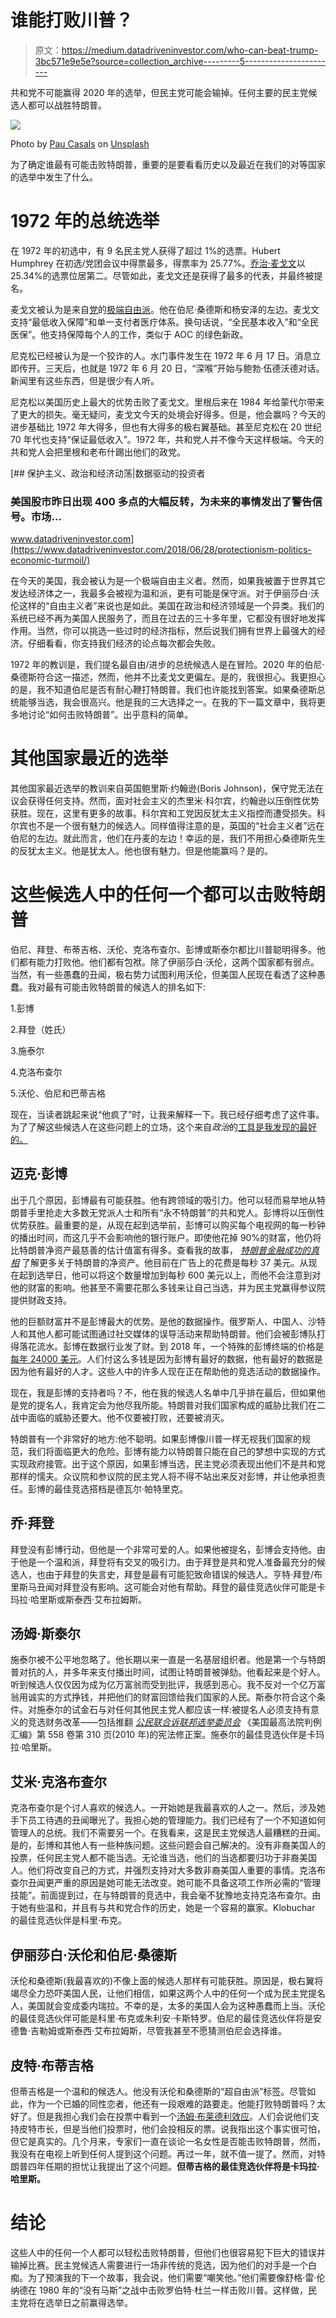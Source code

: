 # 谁能打败川普？

> 原文：<https://medium.datadriveninvestor.com/who-can-beat-trump-3bc571e9e5e?source=collection_archive---------5----------------------->

共和党不可能赢得 2020 年的选举，但民主党可能会输掉。任何主要的民主党候选人都可以战胜特朗普。

![](img/f85e796c8b67ecc4365bdbce163cfb54.png)

Photo by [Pau Casals](https://unsplash.com/@paucasals?utm_source=medium&utm_medium=referral) on [Unsplash](https://unsplash.com?utm_source=medium&utm_medium=referral)

为了确定谁最有可能击败特朗普，重要的是要看看历史以及最近在我们的对等国家的选举中发生了什么。

# 1972 年的总统选举

在 1972 年的初选中，有 9 名民主党人获得了超过 1%的选票。Hubert Humphrey 在初选/党团会议中得票最多，得票率为 25.77%。[乔治·麦戈文](http://www.4president.org/brochures/mcgovern1972brochure.htm)以 25.34%的选票位居第二。尽管如此，麦戈文还是获得了最多的代表，并最终被提名。

麦戈文被认为是来自[党](https://www.presidency.ucsb.edu/documents/1972-democratic-party-platform)的[极端自由派](https://en.wikipedia.org/wiki/George_McGovern_1972_presidential_campaign#Issues_and_strategies)。他在伯尼·桑德斯和杨安泽的左边。麦戈文支持“最低收入保障”和单一支付者医疗体系。换句话说，“全民基本收入”和“全民医保”。他支持保障每个人的工作，类似于 AOC 的绿色新政。

尼克松已经被认为是一个狡诈的人。水门事件发生在 1972 年 6 月 17 日。消息立即传开。三天后，也就是 1972 年 6 月 20 日，“深喉”开始与鲍勃·伍德沃德对话。新闻里有这些东西，但是很少有人听。

尼克松以美国历史上最大的优势击败了麦戈文。里根后来在 1984 年给蒙代尔带来了更大的损失。毫无疑问，麦戈文今天的处境会好得多。但是，他会赢吗？今天的进步基础比 1972 年大得多，但也有大得多的极右翼基础。甚至尼克松在 20 世纪 70 年代也支持“保证最低收入”。1972 年，共和党人并不像今天这样极端。今天的共和党人会把里根和老布什踢出他们的政党。

[](https://www.datadriveninvestor.com/2018/06/28/protectionism-politics-economic-turmoil/) [## 保护主义、政治和经济动荡|数据驱动的投资者

### 美国股市昨日出现 400 多点的大幅反转，为未来的事情发出了警告信号。市场…

www.datadriveninvestor.com](https://www.datadriveninvestor.com/2018/06/28/protectionism-politics-economic-turmoil/) 

在今天的美国，我会被认为是一个极端自由主义者。然而，如果我被置于世界其它发达经济体之一，我最多会被视为温和派，更有可能是保守派。对于伊丽莎白·沃伦这样的“自由主义者”来说也是如此。美国在政治和经济领域是一个异类。我们的系统已经不再为美国人民服务了，而且在过去的三十多年里，它都没有很好地发挥作用。当然，你可以挑选一些过时的经济指标，然后说我们拥有世界上最强大的经济。仔细看看，你支持我们经济的论点每次都会失败。

1972 年的教训是，我们提名最自由/进步的总统候选人是在冒险。2020 年的伯尼·桑德斯符合这一描述，然而，他并不比麦戈文更偏左。是的，我很担心。我更担心的是，我不知道伯尼是否有耐心鞭打特朗普。我们也许能找到答案。如果桑德斯总统能够当选，我会很高兴。他是我的三大选择之一。在我的下一篇文章中，我将更多地讨论“如何击败特朗普”。出乎意料的简单。

# 其他国家最近的选举

其他国家最近选举的教训来自英国鲍里斯·约翰逊(Boris Johnson)，保守党无法在议会获得任何支持。然而，面对社会主义的杰里米·科尔宾，约翰逊以压倒性优势获胜。现在，这里有更多的故事。科尔宾和工党因反犹太主义指控而遭受损失。科尔宾也不是一个很有魅力的候选人。同样值得注意的是，英国的“社会主义者”远在伯尼的左边。就此而言，他们在丹麦的左边！幸运的是，我们不用担心桑德斯先生的反犹太主义。他是犹太人。他也很有魅力。但是他能赢吗？是的。

# 这些候选人中的任何一个都可以击败特朗普

伯尼、拜登、布蒂吉格、沃伦、克洛布查尔、彭博或斯泰尔都比川普聪明得多。他们都有能力打败他。他们都有包袱。除了伊丽莎白·沃伦，这两个国家都有弱点。当然，有一些愚蠢的丑闻，极右势力试图利用沃伦，但美国人民现在看透了这种愚蠢。我对最有可能击败特朗普的候选人的排名如下:

1.彭博

2.拜登（姓氏）

3.施泰尔

4.克洛布查尔

5.沃伦、伯尼和巴蒂吉格

现在，当读者跳起来说“他疯了”时，让我来解释一下。我已经仔细考虑了这件事。为了了解这些候选人在这些问题上的立场，这个来自*政治*的[工具是我发现的最好的。](https://www.politico.com/2020-election/candidates-views-on-the-issues/)

## 迈克·彭博

出于几个原因，彭博最有可能获胜。他有跨领域的吸引力。他可以轻而易举地从特朗普手里抢走大多数无党派人士和所有“永不特朗普”的共和党人。彭博将以压倒性优势获胜。最重要的是，从现在起到选举前，彭博可以购买每个电视网的每一秒钟的播出时间，而这几乎不会影响他的银行账户。即使他花掉 90%的财富，他仍将比特朗普净资产最慈善的估计值富有得多。查看我的故事， [*特朗普金融成功的真相*](https://medium.com/swlh/the-truth-about-trumps-financial-success-b7892896fa72) 了解更多关于特朗普的净资产。他目前在广告上的花费是每秒 37 美元。从现在起到选举日，他可以将这个数量增加到每秒 600 美元以上，而他不会注意到对他的财富的影响。他甚至不需要花那么多钱来让自己当选，并为民主党赢得参议院提供财政支持。

他的巨额财富并不是彭博最大的优势。是他的数据操作。俄罗斯人、中国人、沙特人和其他人都可能试图通过社交媒体的误导活动来帮助特朗普。他们会被彭博队打得落花流水。彭博在数据行业发了财。到 2018 年，一个特殊的彭博终端的价格是[每年 24000 美元](https://www.wallstreetprep.com/knowledge/bloomberg-vs-capital-iq-vs-factset-vs-thomson-reuters-eikon/)。人们付这么多钱是因为彭博有最好的数据，他有最好的数据是因为他有最好的人才。这些人中的许多人现在正在帮助他的竞选活动的数据操作。

现在，我是彭博的支持者吗？不，他在我的候选人名单中几乎排在最后，但如果他是党的提名人，我肯定会为他尽我所能。特朗普对我们国家构成的威胁比我们在二战中面临的威胁还要大。他不仅要被打败，还要被消灭。

特朗普有一个非常好的地方:他不聪明。如果彭博像川普一样无视我们国家的规范，我们将面临更大的危险。彭博有能力以特朗普只能在自己的梦想中实现的方式实现政府接管。出于这个原因，如果彭博当选，民主党必须表现出他们不是共和党那样的懦夫。众议院和参议院的民主党人将不得不站出来反对彭博，并让他承担责任。彭博的最佳竞选搭档是德瓦尔·帕特里克。

## 乔·拜登

拜登没有彭博行动，但他是一个非常可爱的人。如果他被提名，彭博会支持他。由于他是一个温和派，拜登将有交叉的吸引力。由于拜登是共和党人准备最充分的候选人，也由于拜登的失言史，拜登是最有可能犯致命错误的候选人。亨特·拜登/布里斯马丑闻对拜登没有影响。这可能会对他有帮助。拜登的最佳竞选伙伴可能是卡玛拉·哈里斯或斯泰西·艾布拉姆斯。

## 汤姆·斯泰尔

施泰尔被不公平地忽略了。他长期以来一直是一名基层组织者。他是第一个与特朗普对抗的人，并多年来支付播出时间，试图让特朗普被弹劾。他看起来是个好人。听到候选人仅仅因为成为亿万富翁而受到批评，我感到恶心。我不反对一个亿万富翁用诚实的方式挣钱，并把他们的财富回馈给我们国家的人民。斯泰尔符合这个条件。对施泰尔的试金石与对任何其他民主党人都应该一样:被提名人必须支持有意义的竞选财务改革——包括推翻 [*公民联合诉联邦选举委员会*](https://supreme.justia.com/cases/federal/us/558/310/) 《美国最高法院判例汇编》第 558 卷第 310 页(2010 年)的宪法修正案。施泰尔的最佳竞选伙伴是卡玛拉·哈里斯。

## 艾米·克洛布查尔

克洛布查尔是个讨人喜欢的候选人。一开始她是我最喜欢的人之一。然后，涉及她手下员工待遇的丑闻曝光了。我担心她的管理能力。我们已经有了一个不知道如何管理人的总统。我们不需要另一个。在我看来，这是民主党候选人最糟糕的丑闻。是的，彭博和其他人有一些种族问题。这些问题会自己解决的。没有非裔美国人的投票，任何民主党人都不能当选。无论谁当选，他们的当选都要归功于非裔美国人。他们将改变自己的方式，并强烈支持对大多数非裔美国人重要的事情。克洛布查尔丑闻更严重的原因是她可能无法改变。她可能不具备这项工作所必需的“管理技能”。前面提到过，在与特朗普的竞选中，我会毫不犹豫地支持克洛布查尔。由于她有些温和，并且有与共和党合作的历史，她是一个容易的赢家。Klobuchar 的最佳竞选伙伴是科里·布克。

## 伊丽莎白·沃伦和伯尼·桑德斯

沃伦和桑德斯(我最喜欢的)不像上面的候选人那样有可能获胜。原因是，极右翼将竭尽全力恐吓美国人民，让他们相信，如果这两个人中的任何一个成为民主党提名人，美国就会变成委内瑞拉。不幸的是，太多的美国人会为这种愚蠢而上当。沃伦的最佳竞选伙伴可能是科里·布克或朱利安·卡斯特罗。伯尼的最佳竞选伙伴将是安德鲁·吉勒姆或斯泰西·艾布拉姆斯，尽管我甚至不愿猜测伯尼会选择谁。

## 皮特·布蒂吉格

但蒂吉格是一个温和的候选人。他没有沃伦和桑德斯的“超自由派”标签。尽管如此，作为一个已婚的同性恋者，他还有一段艰难的路要走。他能打败特朗普吗？太好了。但是我担心我们会在投票中看到一个[汤姆·布莱德利效应](https://en.wikipedia.org/wiki/Bradley_effect)。人们会说他们支持皮特市长，但是当他们投票时，他们会投相反的票。说我指出这个事实很可怕，但它是真实的。几个月来，专家们一直在谈论一名女性是否能击败特朗普，然而，我没有在电视上听到任何人提到这个问题。再过一年，就不值一提了。然而，对特朗普四年任期的担忧让我提出了这个问题。**但蒂吉格的最佳竞选伙伴将是卡玛拉·哈里斯。**

# 结论

这些人中的任何一个人都可以轻松击败特朗普，但他们也很容易犯下巨大的错误并输掉比赛。民主党候选人需要进行一场非传统的竞选，因为他们的对手是一个白痴。为了预演我的下一个故事，我会说，他们需要“嘲笑他。”他们需要像舒格·雷·伦纳德在 1980 年的“没有马斯”之战中击败罗伯特·杜兰一样击败川普。这样做，民主党将在选举日之前赢得选举。